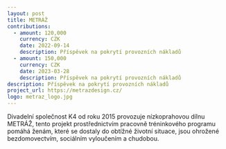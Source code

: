 ```yaml
---
layout: post
title: METRÁŽ
contributions:
  - amount: 120,000
    currency: CZK
    date: 2022-09-14
    description: Příspěvek na pokrytí provozních nákladů
  - amount: 150,000
    currency: CZK
    date: 2023-03-28
    description: Příspěvek na pokrytí provozních nákladů
description: Příspěvek na pokrytí provozních nákladů 
project_url: https://metrazdesign.cz/
logo: metraz_logo.jpg
---
```


Divadelní společnost K4 od roku 2015 provozuje nízkoprahovou dílnu METRÁŽ, tento projekt prostřednictvím pracovně tréninkového programu pomáhá ženám, které se dostaly do obtížné životní situace, jsou ohrožené bezdomovectvím,
sociálním vyloučením a chudobou.



